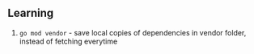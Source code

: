 ## Learning
1. `go mod vendor` - save local copies of dependencies in vendor folder, instead of fetching everytime